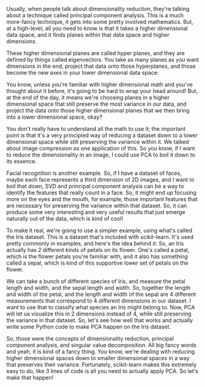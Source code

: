 
Usually, when people talk about dimensionality reduction, they're talking about a technique called principal component analysis. This is a much more-fancy technique, it gets into some pretty involved mathematics. But, at a high-level, all you need to know is that it takes a higher dimensional data space, and it finds planes within that data space and higher dimensions.

These higher dimensional planes are called hyper planes, and they are defined by things called eigenvectors. You take as many planes as you want dimensions in the end, project that data onto those hyperplanes, and those become the new axes in your lower dimensional data space:


You know, unless you're familiar with higher dimensional math and you've thought about it before, it's going to be hard to wrap your head around! But, at the end of the day, it means we're choosing planes in a higher dimensional space that still preserve the most variance in our data, and project the data onto those higher dimensional planes that we then bring into a lower dimensional space, okay?

You don't really have to understand all the math to use it; the important point is that it's a very principled way of reducing a dataset down to a lower dimensional space while still preserving the variance within it. We talked about image compression as one application of this. So you know, if I want to reduce the dimensionality in an image, I could use PCA to boil it down to its essence.

Facial recognition is another example. So, if I have a dataset of faces, maybe each face represents a third dimension of 2D images, and I want to boil that down, SVD and principal component analysis can be a way to identify the features that really count in a face. So, it might end up focusing more on the eyes and the mouth, for example, those important features that are necessary for preserving the variance within that dataset. So, it can produce some very interesting and very useful results that just emerge naturally out of the data, which is kind of cool!

To make it real, we're going to use a simpler example, using what's called the Iris dataset. This is a dataset that's included with scikit-learn. It's used pretty commonly in examples, and here's the idea behind it: So, an Iris actually has 2 different kinds of petals on its flower. One's called a petal, which is the flower petals you're familiar with, and it also has something called a sepal, which is kind of this supportive lower set of petals on the flower.

We can take a bunch of different species of Iris, and measure the petal length and width, and the sepal length and width. So, together the length and width of the petal, and the length and width of the sepal are 4 different measurements that correspond to 4 different dimensions in our dataset. I want to use that to classify what species an Iris might belong to. Now, PCA will let us visualize this in 2 dimensions instead of 4, while still preserving the variance in that dataset. So, let's see how well that works and actually write some Python code to make PCA happen on the Iris dataset.

So, those were the concepts of dimensionality reduction, principal component analysis, and singular value decomposition. All big fancy words and yeah, it is kind of a fancy thing. You know, we're dealing with reducing higher dimensional spaces down to smaller dimensional spaces in a way that preserves their variance. Fortunately, scikit-learn makes this extremely easy to do, like 3 lines of code is all you need to actually apply PCA. So let's make that happen!

